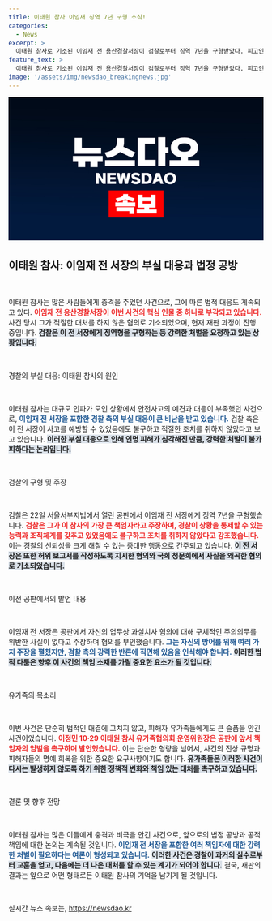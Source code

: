 ```yaml
---
title: 이태원 참사 이임재 징역 7년 구형 소식!
categories:
  - News
excerpt: >
  이태원 참사로 기소된 이임재 전 용산경찰서장이 검찰로부터 징역 7년을 구형받았다. 피고인은 부실 대응으로 중대 인명피해를 초래한 혐의로 강력한 처벌을 예고하며, 진실은 재판에서 밝혀질 것이라고 주장했다.
feature_text: >
  이태원 참사로 기소된 이임재 전 용산경찰서장이 검찰로부터 징역 7년을 구형받았다. 피고인은 부실 대응으로 중대 인명피해를 초래한 혐의로 강력한 처벌을 예고하며, 진실은 재판에서 밝혀질 것이라고 주장했다.
image: '/assets/img/newsdao_breakingnews.jpg'
---
```


<p><img src="/assets/img/newsdao_breakingnews.jpg" alt="ontimetimes 속보" /></p>

<h2 data-ke-size="size26">이태원 참사: 이임재 전 서장의 부실 대응과 법정 공방</h2>

<p data-ke-size="size16">&nbsp;</p>

<p>이태원 참사는 많은 사람들에게 충격을 주었던 사건으로, 그에 따른 법적 대응도 계속되고 있다. <b><span style="color: #ee2323;">이임재 전 용산경찰서장이 이번 사건의 핵심 인물 중 하나로 부각되고 있습니다.</span></b> 사건 당시 그가 적절한 대처를 하지 않은 혐의로 기소되었으며, 현재 재판 과정이 진행 중입니다. <b><span style="background-color: #21538527;">검찰은 이 전 서장에게 징역형을 구형하는 등 강력한 처벌을 요청하고 있는 상황입니다.</span></b> </p>

<p data-ke-size="size16">&nbsp;</p>

<p>경찰의 부실 대응: 이태원 참사의 원인</p>

<p data-ke-size="size16">&nbsp;</p>

<p>이태원 참사는 대규모 인파가 모인 상황에서 안전사고의 예견과 대응이 부족했던 사건으로, <b><span style="color: #1a5490;">이임재 전 서장을 포함한 경찰 측의 부실 대응이 큰 비난을 받고 있습니다.</span></b> 검찰 측은 이 전 서장이 사고를 예방할 수 있었음에도 불구하고 적절한 조치를 취하지 않았다고 보고 있습니다. <b><span style="background-color: #21538527;">이러한 부실 대응으로 인해 인명 피해가 심각해진 만큼, 강력한 처벌이 불가피하다는 논리입니다.</span></b> </p>

<p data-ke-size="size16">&nbsp;</p>

<p>검찰의 구형 및 주장</p>

<p data-ke-size="size16">&nbsp;</p>

<p>검찰은 22일 서울서부지법에서 열린 공판에서 이임재 전 서장에게 징역 7년을 구형했습니다. <b><span style="color: #ee2323;">검찰은 그가 이 참사의 가장 큰 책임자라고 주장하며, 경찰이 상황을 통제할 수 있는 능력과 조직체계를 갖추고 있었음에도 불구하고 조치를 취하지 않았다고 강조했습니다.</span></b> 이는 경찰의 신뢰성을 크게 해칠 수 있는 중대한 행동으로 간주되고 있습니다. <b><span style="background-color: #21538527;">이 전 서장은 또한 허위 보고서를 작성하도록 지시한 혐의와 국회 청문회에서 사실을 왜곡한 혐의로 기소되었습니다.</span></b></p>

<p data-ke-size="size16">&nbsp;</p>

<p>이전 공판에서의 발언 내용</p>

<p data-ke-size="size16">&nbsp;</p>

<p>이임재 전 서장은 공판에서 자신의 업무상 과실치사 혐의에 대해 구체적인 주의의무를 위반한 사실이 없다고 주장하며 혐의를 부인했습니다. <b><span style="color: #1a5490;">그는 자신의 방어를 위해 여러 가지 주장을 펼쳤지만, 검찰 측의 강력한 반론에 직면해 있음을 인식해야 합니다.</span></b> <b><span style="background-color: #21538527;">이러한 법적 다툼은 향후 이 사건의 책임 소재를 가릴 중요한 요소가 될 것입니다.</span></b></p>

<p data-ke-size="size16">&nbsp;</p>

<p>유가족의 목소리</p>

<p data-ke-size="size16">&nbsp;</p>

<p>이번 사건은 단순히 법적인 대결에 그치지 않고, 피해자 유가족들에게도 큰 슬픔을 안긴 사건이었습니다. <b><span style="color: #ee2323;">이정민 10·29 이태원 참사 유가족협의회 운영위원장은 공판에 앞서 책임자의 엄벌을 촉구하며 발언했습니다.</span></b> 이는 단순한 형량을 넘어서, 사건의 진상 규명과 피해자들의 명예 회복을 위한 중요한 요구사항이기도 합니다. <b><span style="background-color: #21538527;">유가족들은 이러한 사건이 다시는 발생하지 않도록 하기 위한 정책적 변화와 책임 있는 대처를 촉구하고 있습니다.</span></b></p>

<p data-ke-size="size16">&nbsp;</p>

<p>결론 및 향후 전망</p>

<p data-ke-size="size16">&nbsp;</p>

<p>이태원 참사는 많은 이들에게 충격과 비극을 안긴 사건으로, 앞으로의 법정 공방과 공적 책임에 대한 논의는 계속될 것입니다. <b><span style="color: #1a5490;">이임재 전 서장을 포함한 여러 책임자에 대한 강력한 처벌이 필요하다는 여론이 형성되고 있습니다.</span></b> <b><span style="background-color: #21538527;">이러한 사건은 경찰이 과거의 실수로부터 교훈을 얻고, 다음에는 더 나은 대처를 할 수 있는 계기가 되어야 합니다.</span></b> 결국, 재판의 결과는 앞으로 어떤 형태로든 이태원 참사의 기억을 남기게 될 것입니다.</p>

<p data-ke-size="size16">&nbsp;</p>
실시간 뉴스 속보는, <a href="https://newsdao.kr" rel="dofollow">https://newsdao.kr</a>


